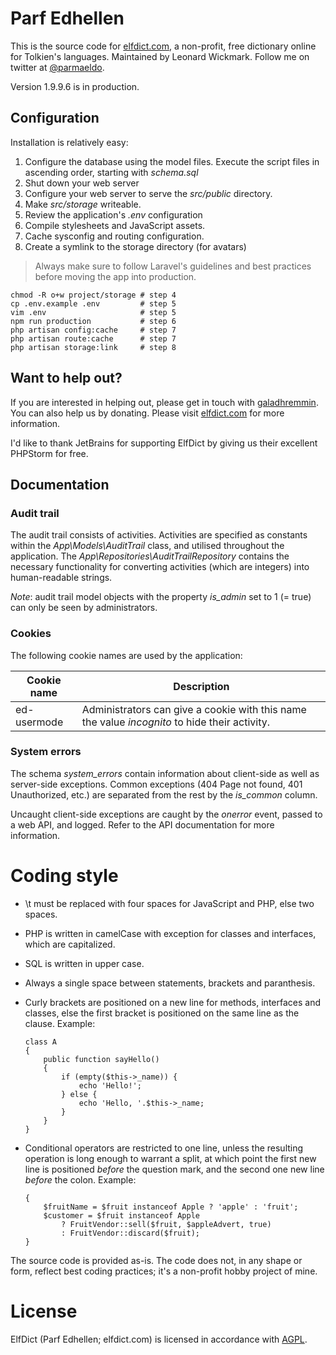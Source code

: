 # Parf Edhellen
This is the source code for [elfdict.com](http://www.elfdict.com), a non-profit, free dictionary online for Tolkien's languages. Maintained by Leonard Wickmark. Follow me on twitter at [@parmaeldo](https://twitter.com/parmaeldo).

Version 1.9.9.6 is in production.

## Configuration
Installation is relatively easy:
1. Configure the database using the model files. Execute the script files in ascending order, starting with _schema.sql_
2. Shut down your web server
3. Configure your web server to serve the _src/public_ directory. 
4. Make _src/storage_ writeable.
5. Review the application's _.env_ configuration
6. Compile stylesheets and JavaScript assets.
7. Cache sysconfig and routing configuration.
8. Create a symlink to the storage directory (for avatars)

> Always make sure to follow Laravel's guidelines and best practices before moving the app into production.

```
chmod -R o+w project/storage # step 4
cp .env.example .env         # step 5
vim .env                     # step 5
npm run production           # step 6
php artisan config:cache     # step 7 
php artisan route:cache      # step 7
php artisan storage:link     # step 8
```

## Want to help out?
If you are interested in helping out, please get in touch with [galadhremmin](https://github.com/galadhremmin).
You can also help us by donating. Please visit [elfdict.com](http://www.elfdict.com) for more information.

I'd like to thank JetBrains for supporting ElfDict by giving us their excellent PHPStorm for free.

## Documentation
### Audit trail
The audit trail consists of activities. Activities are specified as constants within the _App\Models\AuditTrail_ class, and utilised throughout the application. The _App\Repositories\AuditTrailRepository_ contains the necessary functionality for converting activities (which are integers) into human-readable strings.

_Note_: audit trail model objects with the property _is_admin_ set to 1 (= true) can only be seen by administrators.

### Cookies
The following cookie names are used by the application:

| Cookie name | Description |
|-------------|-------------|
| ed-usermode | Administrators can give a cookie with this name the value _incognito_ to hide their activity. | 

### System errors
The schema _system_errors_ contain information about client-side as well as server-side exceptions. Common exceptions (404 Page not found, 401 Unauthorized, etc.) are separated from the rest by the _is_common_ column. 

Uncaught client-side exceptions are caught by the _onerror_ event, passed to a web API, and logged. Refer to the API documentation for more information.

# Coding style
* \t must be replaced with four spaces for JavaScript and PHP, else two spaces.
* PHP is written in camelCase with exception for classes and interfaces, which are capitalized.
* SQL is written in upper case.
* Always a single space between statements, brackets and paranthesis.
* Curly brackets are positioned on a new line for methods, interfaces and classes, else the first bracket is positioned on the same line as the clause. Example:

      class A
      {
          public function sayHello() 
          {
              if (empty($this->_name)) {
                  echo 'Hello!';
              } else {
                  echo 'Hello, '.$this->_name;
              }
          }
      }
        
 * Conditional operators are restricted to one line, unless the resulting operation is long enough to warrant a split, at which point the first new line is positioned _before_ the question mark, and the second one new line _before_ the colon. Example:
 
      ```function doFruityThings() 
      {
          $fruitName = $fruit instanceof Apple ? 'apple' : 'fruit';
          $customer = $fruit instanceof Apple
              ? FruitVendor::sell($fruit, $appleAdvert, true) 
              : FruitVendor::discard($fruit);
      }
      ```

The source code is provided as-is. The code does not, in any shape or form, reflect best coding practices; it's a non-profit hobby project of mine.

# License
ElfDict (Parf Edhellen; elfdict.com) is licensed in accordance with [AGPL](https://tldrlegal.com/license/gnu-affero-general-public-license-v3-(agpl-3.0)).
